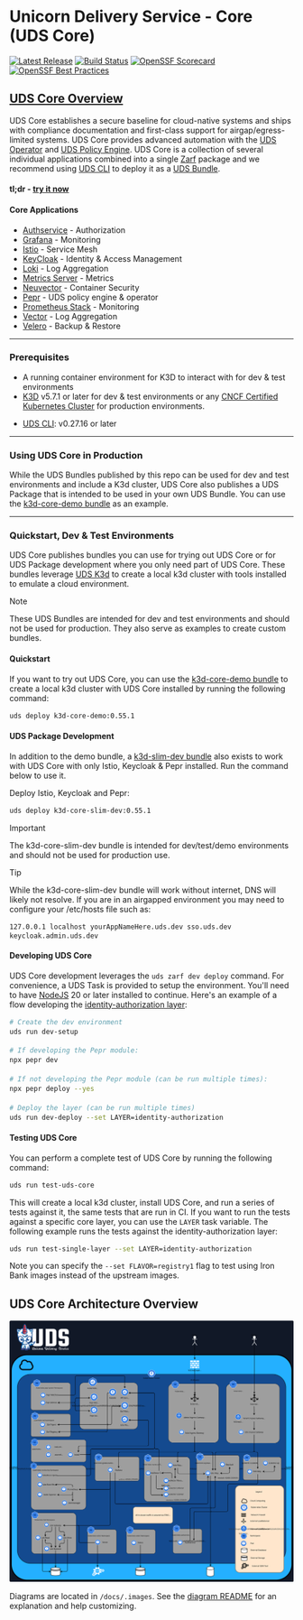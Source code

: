 # Unicorn Delivery Service - Core (UDS Core)

[![Latest Release](https://img.shields.io/github/v/release/defenseunicorns/uds-core)](https://github.com/defenseunicorns/uds-core/releases)
[![Build Status](https://img.shields.io/github/actions/workflow/status/defenseunicorns/uds-core/tag-and-release.yaml)](https://github.com/defenseunicorns/uds-core/tag-and-release.yaml)
[![OpenSSF Scorecard](https://api.securityscorecards.dev/projects/github.com/defenseunicorns/uds-core/badge)](https://api.securityscorecards.dev/projects/github.com/defenseunicorns/uds-core)
[![OpenSSF Best Practices](https://www.bestpractices.dev/projects/10959/badge)](https://www.bestpractices.dev/projects/10959)

## [UDS Core Overview](https://uds.defenseunicorns.com/reference/uds-core/overview/)

UDS Core establishes a secure baseline for cloud-native systems and ships with compliance documentation and first-class support for airgap/egress-limited systems. UDS Core provides advanced automation with the [UDS Operator](./src/pepr/operator/README.md) and [UDS Policy Engine](./src/pepr/policies/README.md). UDS Core is a collection of several individual applications combined into a single [Zarf](https://zarf.dev) package and we recommend using [UDS CLI](https://github.com/defenseunicorns/uds-cli?tab=readme-ov-file#install) to deploy it as a [UDS Bundle](#using-uds-core-in-production).

#### tl;dr - [try it now](#quickstart)

#### Core Applications

- [Authservice](https://github.com/istio-ecosystem/authservice) - Authorization
- [Grafana](https://grafana.com/oss/grafana/) - Monitoring
- [Istio](https://istio.io/) - Service Mesh
- [KeyCloak](https://www.keycloak.org/) - Identity & Access Management
- [Loki](https://grafana.com/oss/loki/) - Log Aggregation
- [Metrics Server](https://github.com/kubernetes-sigs/metrics-server) - Metrics
- [Neuvector](https://open-docs.neuvector.com/) - Container Security
- [Pepr](https://pepr.dev) - UDS policy engine & operator
- [Prometheus Stack](https://github.com/prometheus-operator/kube-prometheus) - Monitoring
- [Vector](https://vector.dev/) - Log Aggregation
- [Velero](https://velero.io/) - Backup & Restore

---

### Prerequisites

- A running container environment for K3D to interact with for dev & test environments
- [K3D](https://k3d.io/) v5.7.1 or later for dev & test environments or any [CNCF Certified Kubernetes Cluster](https://www.cncf.io/training/certification/software-conformance/#logos) for production environments.
<!-- renovate: datasource=github-tags depName=defenseunicorns/uds-cli versioning=semver -->
- [UDS CLI](https://github.com/defenseunicorns/uds-cli?tab=readme-ov-file#install): v0.27.16 or later

---

### Using UDS Core in Production

While the UDS Bundles published by this repo can be used for dev and test environments and include a K3d cluster, UDS Core also publishes a UDS Package that is intended to be used in your own UDS Bundle. You can use the [k3d-core-demo bundle](./bundles/k3d-standard/README.md) as an example.

---

### Quickstart, Dev & Test Environments

UDS Core publishes bundles you can use for trying out UDS Core or for UDS Package development where you only need part of UDS Core. These bundles leverage [UDS K3d](https://github.com/defenseunicorns/uds-k3d) to create a local k3d cluster with tools installed to emulate a cloud environment.

> [!NOTE]
> These UDS Bundles are intended for dev and test environments and should not be used for production. They also serve as examples to create custom bundles.

#### Quickstart

If you want to try out UDS Core, you can use the [k3d-core-demo bundle](./bundles/k3d-standard/README.md) to create a local k3d cluster with UDS Core installed by running the following command:

<!-- x-release-please-start-version -->

```bash
uds deploy k3d-core-demo:0.55.1
```

<!-- x-release-please-end -->

#### UDS Package Development

In addition to the demo bundle, a [k3d-slim-dev bundle](./bundles/k3d-slim-dev/README.md) also exists to work with UDS Core with only Istio, Keycloak & Pepr installed. Run the command below to use it.

Deploy Istio, Keycloak and Pepr:

<!-- x-release-please-start-version -->

```bash
uds deploy k3d-core-slim-dev:0.55.1
```

<!-- x-release-please-end -->

> [!IMPORTANT]
> The k3d-core-slim-dev bundle is intended for dev/test/demo environments and should not be used for production use.

> [!TIP]
> While the k3d-core-slim-dev bundle will work without internet, DNS will likely not resolve. If you are in an airgapped environment you may need to configure your /etc/hosts file such as:
> ```
> 127.0.0.1 localhost yourAppNameHere.uds.dev sso.uds.dev keycloak.admin.uds.dev
> ```


#### Developing UDS Core

UDS Core development leverages the `uds zarf dev deploy` command. For convenience, a UDS Task is provided to setup the environment. You'll need to have [NodeJS](https://nodejs.org/en/download/) 20 or later installed to continue. Here's an example of a flow developing the [identity-authorization layer](./packages/identity-authorization/README.md):

```bash
# Create the dev environment
uds run dev-setup

# If developing the Pepr module:
npx pepr dev

# If not developing the Pepr module (can be run multiple times):
npx pepr deploy --yes

# Deploy the layer (can be run multiple times)
uds run dev-deploy --set LAYER=identity-authorization
```

#### Testing UDS Core

You can perform a complete test of UDS Core by running the following command:

```bash
uds run test-uds-core
```

This will create a local k3d cluster, install UDS Core, and run a series of tests against it, the same tests that are run in CI. If you want to run the tests against a specific core layer, you can use the `LAYER` task variable. The following example runs the tests against the identity-authorization layer:

```bash
uds run test-single-layer --set LAYER=identity-authorization
```

Note you can specify the `--set FLAVOR=registry1` flag to test using Iron Bank images instead of the upstream images.

## UDS Core Architecture Overview
<!-- @lulaStart 7d855a1f-5735-498a-95ad-f0d2fa572cb1 -->
![UDS Core Architecture Diagram](https://github.com/defenseunicorns/uds-core/blob/main/docs/.images/diagrams/uds-core-arch-overview.svg?raw=true)
<!-- @lulaEnd 7d855a1f-5735-498a-95ad-f0d2fa572cb1 -->
Diagrams are located in `/docs/.images`. See the [diagram README](./docs/.images/diagrams/README.md) for an explanation and help customizing.
